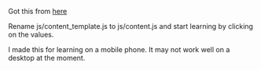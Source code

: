 Got this from [here](https://colorlib.com/wp/css3-table-templates/)

Rename js/content_template.js to js/content.js and start learning by clicking on the values.

I made this for learning on a mobile phone. It may not work well on a desktop at the moment.